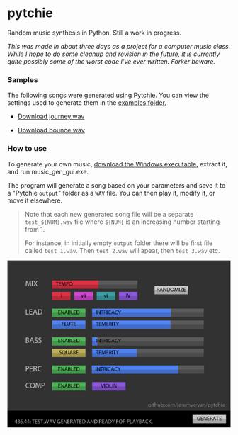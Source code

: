 # pytchie
Random music synthesis in Python. Still a work in progress.

*This was made in about three days as a project for a computer music class. While I hope to do some cleanup and revision in the future, it is currently quite possibly some of the worst code I've ever written. Forker beware.*

### Samples
The following songs were generated using Pytchie. You can view the settings used to generate them in the [examples folder.](https://github.com/jeremycryan/pytchie/tree/master/examples)

- [Download journey.wav](https://github.com/jeremycryan/pytchie/raw/master/examples/journey.wav)

- [Download bounce.wav](https://github.com/jeremycryan/pytchie/raw/master/examples/bounce.wav)

### How to use

To generate your own music, [download the Windows executable](https://github.com/jeremycryan/pytchie/blob/master/win_executable.zip?raw=true), extract it, and run music_gen_gui.exe.

The program will generate a song based on your parameters and save it to a "Pytchie `output`" folder as a `WAV` file. You can then play it, modify it, or move it elsewhere.

>  Note that each new generated song file will be a separate `test_${NUM}.wav` file where `${NUM}` is an increasing number starting from 1.
> 
> For instance, in initially empty `output` folder there will be first file called `test_1.wav`. Then `test_2.wav` will apear, then `test_3.wav` etc.
>

![Screenshot of pytchie](https://github.com/jeremycryan/pytchie/blob/master/examples/bounce.png?raw=true)
